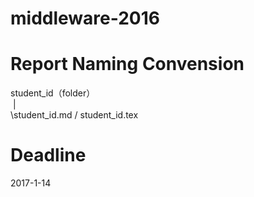 # middleware-2016

# Report Naming Convension

student_id（folder）  
  |  
  \student_id.md / student_id.tex  
  

# Deadline

2017-1-14

